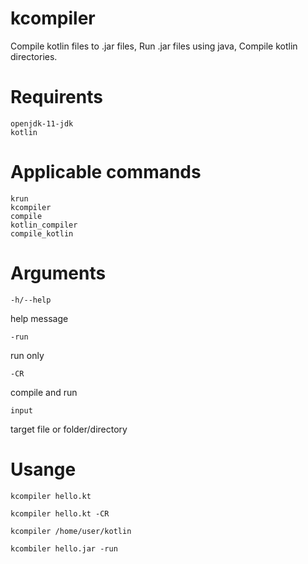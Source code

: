 # kcompiler
Compile kotlin files to .jar files,
Run .jar files using java,
Compile kotlin directories.

# Requirents
```shell
openjdk-11-jdk
kotlin
```

# Applicable commands
```shell
krun
kcompiler
compile
kotlin_compiler
compile_kotlin
```
# Arguments
```shell
-h/--help
```
help message

```shell
-run
```
run only

```shell
-CR
```
compile and run

```shell
input
```
target file or folder/directory


# Usange
```shell
kcompiler hello.kt
```
```shell
kcompiler hello.kt -CR
```
```shell
kcompiler /home/user/kotlin
```
```shell
kcombiler hello.jar -run
```
